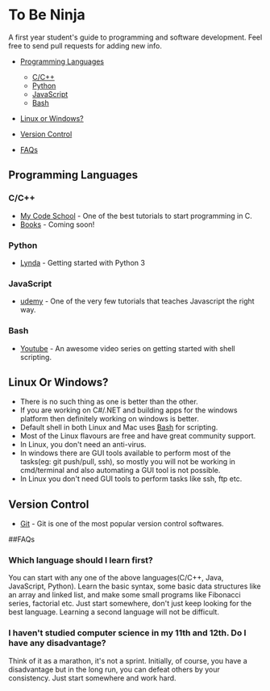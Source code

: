 # To Be Ninja

A first year student's guide to programming and software development. 
Feel free to send pull requests for adding new info.

- [Programming Languages](#programming-languages)
    - [C/C++](#cc)
    - [Python](#python)
    - [JavaScript](#javascript)
    - [Bash](#bash)

- [Linux or Windows?](#linux-or-windows)
- [Version Control](#version-control)
- [FAQs](#faqs)


Programming Languages
---


### C/C++

* [My Code School](https://www.youtube.com/watch?v=AWliApDc61w&list=PL2_aWCzGMAwLSqGsERZGXGkA5AfMhcknE) - One of the best tutorials to start programming in C. 
* [Books]() - Coming soon!


### Python

* [Lynda](https://www.lynda.com/Python-tutorials/Python-3-Essential-Training/62226-2.html) - Getting started with Python 3


### JavaScript

* [udemy](https://www.udemy.com/understand-javascript/) - One of the very few tutorials that teaches Javascript the right way.


### Bash

* [Youtube](https://www.youtube.com/watch?v=nVt3Rst-2H8&list=PL7B7FA4E693D8E790) - An awesome video series on getting started with shell scripting.

## Linux Or Windows?
* There is no such thing as one is better than the other. 
* If you are working on C#/.NET and building apps for the windows platform then definitely working on windows is better. 
* Default shell in both Linux and Mac uses [Bash](#bash) for scripting.
* Most of the Linux flavours are free and have great community support.
* In Linux, you don't need an anti-virus.
* In windows there are GUI tools available to perform most of the tasks(eg: git push/pull, ssh), so mostly you will not be working in cmd/terminal and also automating a GUI tool is not possible.
* In Linux you don't need GUI tools to perform tasks like ssh, ftp etc.

## Version Control

* [Git](https://www.lynda.com/Git-tutorials/Git-Essential-Training/100222-2.html) - Git is one of the most popular version control softwares.


##FAQs

### Which language should I learn first?
You can start with any one of the above languages(C/C++, Java, JavaScript, Python). Learn the basic syntax, some basic data structures like an array and linked list, and make some small programs like Fibonacci series, factorial etc.
Just start somewhere, don't just keep looking for the best language. Learning a second language will not be difficult.



### I haven't studied computer science in my 11th and 12th. Do I have any disadvantage?
Think of it as a marathon, it's not a sprint. Initially, of course, you have a disadvantage but in the long run, you can defeat others by your consistency. Just start somewhere and work hard.


### 